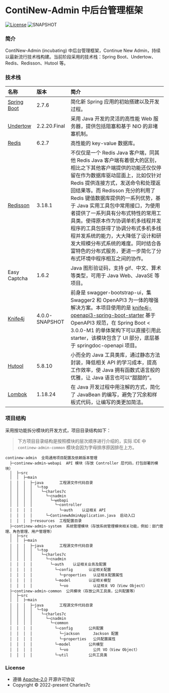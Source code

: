 # ContiNew-Admin 中后台管理框架

[![License](https://img.shields.io/badge/License-Apache%202.0-green.svg)](https://github.com/Charles7c/continew-admin/blob/dev/LICENSE)
![SNAPSHOT](https://img.shields.io/badge/SNAPSHOT-v0.0.1-%23ff3f59.svg)

### 简介

ContiNew-Admin (incubating) 中后台管理框架，Continue New Admin，持续以最新流行技术栈构建。当前阶段采用的技术栈：Spring Boot、Undertow、Redis、Redisson、Hutool 等。

### 技术栈

| 名称                                                         | 版本           | 简介                                                         |
| :----------------------------------------------------------- | :------------- | :----------------------------------------------------------- |
| [Spring Boot](https://spring.io/projects/spring-boot)        | 2.7.6          | 简化新 Spring 应用的初始搭建以及开发过程。                   |
| [Undertow](https://undertow.io/)                             | 2.2.20.Final   | 采用 Java 开发的灵活的高性能 Web 服务器，提供包括阻塞和基于 NIO 的非堵塞机制。 |
| [Redis](https://redis.io/)                                   | 6.2.7          | 高性能的 key-value 数据库。                                  |
| [Redisson](https://github.com/redisson/redisson/wiki/Redisson%E9%A1%B9%E7%9B%AE%E4%BB%8B%E7%BB%8D) | 3.18.1         | 不仅仅是一个 Redis Java 客户端，同其他 Redis Java 客户端有着很大的区别，相比之下其他客户端提供的功能还仅仅停留在作为数据库驱动层面上，比如仅针对 Redis 提供连接方式，发送命令和处理返回结果等。而 Redisson 充分的利用了 Redis 键值数据库提供的一系列优势，基于 Java 实用工具包中常用接口，为使用者提供了一系列具有分布式特性的常用工具类。使得原本作为协调单机多线程并发程序的工具包获得了协调分布式多机多线程并发系统的能力，大大降低了设计和研发大规模分布式系统的难度。同时结合各富特色的分布式服务，更进一步简化了分布式环境中程序相互之间的协作。 |
| Easy Captcha                                                 | 1.6.2          | Java 图形验证码，支持 gif、中文、算术等类型，可用于 Java Web、JavaSE 等项目。 |
| [Knife4j](https://doc.xiaominfo.com/)                        | 4.0.0-SNAPSHOT | 前身是 swagger-bootstrap-ui，集 Swagger2 和 OpenAPI3 为一体的增强解决方案。本项目使用的是 [knife4j-openapi3-spring-boot-starter](https://gitee.com/xiaoym/swagger-bootstrap-ui-demo/tree/master/knife4j-springdoc-openapi-demo) 基于 OpenAPI3 规范，在 Spring Boot < 3.0.0-M1 的单体架构下可以直接引用此 starter，该模块包含了 UI 部分，底层基于 springdoc-openapi 项目。 |
| [Hutool](https://www.hutool.cn/)                             | 5.8.10         | 小而全的 Java 工具类库，通过静态方法封装，降低相关 API 的学习成本，提高工作效率，使 Java 拥有函数式语言般的优雅，让 Java 语言也可以“甜甜的”。 |
| [Lombok](https://projectlombok.org/)                         | 1.18.24        | 在 Java 开发过程中用注解的方式，简化了 JavaBean 的编写，避免了冗余和样板式代码，让编写的类更加简洁。 |

### 项目结构

采用按功能拆分模块的开发方式，项目目录结构如下：

> 下方项目目录结构是按照模块的层次顺序进行介绍的，实际 IDE 中 `continew-admin-common` 模块会因为字母排序原因排在上方。
>

```
continew-admin  全局通用项目配置及依赖版本管理
  ├─continew-admin-webapi  API 模块（存放 Controller 层代码，打包部署的模块）
  │  ├─src
  │  │  ├─main
  │  │  │  ├─java       工程源文件代码目录
  │  │  │  │  └─top
  │  │  │  │    └─charles7c
  │  │  │  │      └─cnadmin
  │  │  │  │        └─webapi
  │  │  │  │          └─controller  
  │  │  │  │            └─auth    认证相关 API
  │  │  │  │      └─ContinewAdminApplication.java  启动入口
  │  │  │  ├─resources  工程配置目录
  ├─continew-admin-system  系统管理模块（存放系统管理模块相关功能，例如：部门管理、角色管理、用户管理等）
  │  ├─src
  │  │  ├─main
  │  │  │  ├─java       工程源文件代码目录
  │  │  │  │  └─top
  │  │  │  │    └─charles7c
  │  │  │  │      └─cnadmin
  │  │  │  │        └─auth    认证相关业务及配置
  │  │  │  │          └─config       认证相关配置
  │  │  │  │            └─properties   认证相关配置属性
  │  │  │  │          └─model        认证相关模型
  │  │  │  │            └─vo           认证相关 VO（View Object）
  ├─continew-admin-common  公共模块（存放公共工具类，公共配置等）
  │  ├─src
  │  │  ├─main
  │  │  │  ├─java       工程源文件代码目录
  │  │  │  │  └─top
  │  │  │  │    └─charles7c
  │  │  │  │      └─cnadmin
  │  │  │  │        └─common
  │  │  │  │          └─config       公共配置
  │  │  │  │            └─jackson      Jackson 配置
  │  │  │  │            └─properties   公共配置属性
  │  │  │  │          └─model        公共模型
  │  │  │  │            └─vo           公共 VO（View Object）
  │  │  │  │          └─util         公共工具类
```

### License

- 遵循 [Apache-2.0](https://github.com/Charles7c/continew-admin/blob/dev/LICENSE) 开源许可协议
- Copyright © 2022-present Charles7c